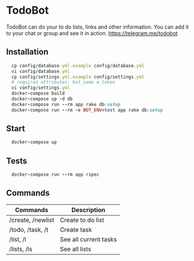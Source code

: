 # TodoBot

TodoBot can do your to do lists, links and other information.
You can add it to your chat or group and see it in action. https://telegram.me/todobot

## Installation

```ruby
  cp config/database.yml.example config/database.yml
  vi config/database.yml
  cp config/settings.yml.example config/settings.yml
  # required attributes: bot_name и token
  vi config/settings.yml
  docker-compose build
  docker-compose up -d db
  docker-compose run --rm app rake db:setup
  docker-compose run --rm -e BOT_ENV=test app rake db:setup
```

## Start

```ruby
  docker-compose up
```

## Tests

```ruby
  docker-compose run --rm app rspec
```

## Commands

| Commands  | Description |
| ------------- | ------------- |
| /create, /newlist | Create to do list |
| /todo, /task, /t | Create task |
| /list, /l | See all current tasks |
| /lists, /ls | See all lists |
